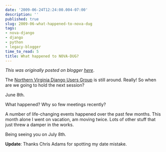 ```yaml
---
date: '2009-06-24T12:24:00.004-07:00'
description: ''
published: true
slug: 2009-06-what-happened-to-nova-dug
tags:
- nova-django
- django
- python
- legacy-blogger
time_to_read: 5
title: What happened to NOVA-DUG?
---
```


*This was originally posted on blogger [here](https://pydanny.blogspot.com/2009/06/what-happened-to-nova-dug.html)*.

The [Northern Virginia Django Users Group](https://groups.google.com/group/NOVA-DUG) is still around. Really! So when are we going to hold the next session?

June 8th.

What happened? Why so few meetings recently?

A number of life-changing events happened over the past few months. This month alone I went on vacation, am moving twice. Lots of other stuff that just threw a damper in the works.

Being seeing you on July 8th.

<span style="font-weight: bold;">Update</span>: Thanks Chris Adams for spotting my date mistake.